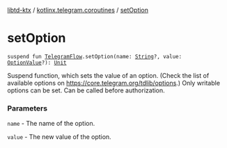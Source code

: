 [libtd-ktx](../index.md) / [kotlinx.telegram.coroutines](index.md) / [setOption](./set-option.md)

# setOption

`suspend fun `[`TelegramFlow`](../kotlinx.telegram.core/-telegram-flow/index.md)`.setOption(name: `[`String`](https://kotlinlang.org/api/latest/jvm/stdlib/kotlin/-string/index.html)`?, value: `[`OptionValue`](https://tdlibx.github.io/td/docs/org/drinkless/td/libcore/telegram/TdApi/OptionValue.html)`?): `[`Unit`](https://kotlinlang.org/api/latest/jvm/stdlib/kotlin/-unit/index.html)

Suspend function, which sets the value of an option. (Check the list of available options on
https://core.telegram.org/tdlib/options.) Only writable options can be set. Can be called before
authorization.

### Parameters

`name` - The name of the option.

`value` - The new value of the option.